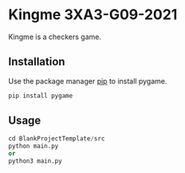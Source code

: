 # Kingme 3XA3-G09-2021

Kingme is a checkers game.

## Installation

Use the package manager [pip](https://pip.pypa.io/en/stable/) to install pygame.

```bash
pip install pygame
```

## Usage

```python
cd BlankProjectTemplate/src
python main.py
or 
python3 main.py
```

